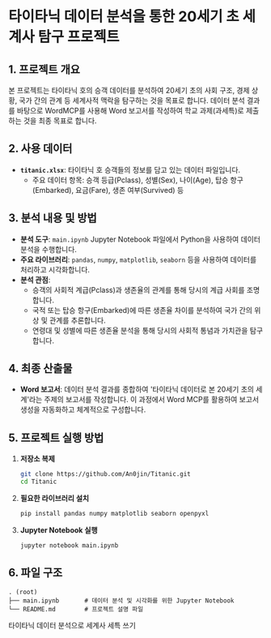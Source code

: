 # 타이타닉 데이터 분석을 통한 20세기 초 세계사 탐구 프로젝트

## 1. 프로젝트 개요

본 프로젝트는 타이타닉 호의 승객 데이터를 분석하여 20세기 초의 사회 구조, 경제 상황, 국가 간의 관계 등 세계사적 맥락을 탐구하는 것을 목표로 합니다. 데이터 분석 결과를 바탕으로 WordMCP를 사용해 Word 보고서를 작성하여 학교 과제(과세특)로 제출하는 것을 최종 목표로 합니다.

## 2. 사용 데이터

- **`titanic.xlsx`**: 타이타닉 호 승객들의 정보를 담고 있는 데이터 파일입니다.
  - 주요 데이터 항목: 승객 등급(Pclass), 성별(Sex), 나이(Age), 탑승 항구(Embarked), 요금(Fare), 생존 여부(Survived) 등

## 3. 분석 내용 및 방법

- **분석 도구**: `main.ipynb` Jupyter Notebook 파일에서 Python을 사용하여 데이터 분석을 수행합니다.
- **주요 라이브러리**: `pandas`, `numpy`, `matplotlib`, `seaborn` 등을 사용하여 데이터를 처리하고 시각화합니다.
- **분석 관점**:
  - 승객의 사회적 계급(Pclass)과 생존율의 관계를 통해 당시의 계급 사회를 조명합니다.
  - 국적 또는 탑승 항구(Embarked)에 따른 생존율 차이를 분석하여 국가 간의 위상 및 관계를 추론합니다.
  - 연령대 및 성별에 따른 생존율 분석을 통해 당시의 사회적 통념과 가치관을 탐구합니다.

## 4. 최종 산출물

- **Word 보고서**: 데이터 분석 결과를 종합하여 '타이타닉 데이터로 본 20세기 초의 세계'라는 주제의 보고서를 작성합니다. 이 과정에서 Word MCP를 활용하여 보고서 생성을 자동화하고 체계적으로 구성합니다.

## 5. 프로젝트 실행 방법

1.  **저장소 복제**
    ```bash
    git clone https://github.com/An0jin/Titanic.git
    cd Titanic
    ```

2.  **필요한 라이브러리 설치**
    ```bash
    pip install pandas numpy matplotlib seaborn openpyxl
    ```

3.  **Jupyter Notebook 실행**
    ```bash
    jupyter notebook main.ipynb
    ```

## 6. 파일 구조

```
. (root)
├── main.ipynb       # 데이터 분석 및 시각화를 위한 Jupyter Notebook
└── README.md        # 프로젝트 설명 파일
```
타이타닉 데이터 분석으로 세계사 세특 쓰기
